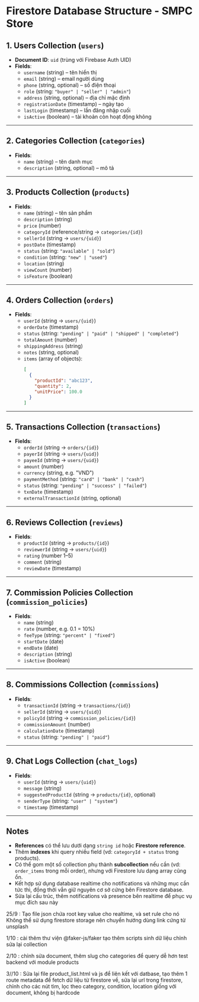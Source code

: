 # Firestore Database Structure - SMPC Store

## 1. Users Collection (`users`)
- **Document ID**: `uid` (trùng với Firebase Auth UID)
- **Fields**:
  - `username` (string) – tên hiển thị
  - `email` (string) – email người dùng
  - `phone` (string, optional) – số điện thoại
  - `role` (string: `"buyer" | "seller" | "admin"`)
  - `address` (string, optional) – địa chỉ mặc định
  - `registrationDate` (timestamp) – ngày tạo
  - `lastLogin` (timestamp) – lần đăng nhập cuối
  - `isActive` (boolean) – tài khoản còn hoạt động không

---

## 2. Categories Collection (`categories`)
- **Fields**:
  - `name` (string) – tên danh mục
  - `description` (string, optional) – mô tả

---

## 3. Products Collection (`products`)
- **Fields**:
  - `name` (string) – tên sản phẩm
  - `description` (string)
  - `price` (number)
  - `categoryId` (reference/string → `categories/{id}`)
  - `sellerId` (string → `users/{uid}`)
  - `postDate` (timestamp)
  - `status` (string: `"available" | "sold"`)
  - `condition` (string: `"new" | "used"`)
  - `location` (string)
  - `viewCount` (number)
  - `isFeature` (boolean)

---

## 4. Orders Collection (`orders`)
- **Fields**:
  - `userId` (string → `users/{uid}`)
  - `orderDate` (timestamp)
  - `status` (string: `"pending" | "paid" | "shipped" | "completed"`)
  - `totalAmount` (number)
  - `shippingAddress` (string)
  - `notes` (string, optional)
  - `items` (array of objects):
    ```json
    [
      {
        "productId": "abc123",
        "quantity": 2,
        "unitPrice": 100.0
      }
    ]
    ```

---

## 5. Transactions Collection (`transactions`)
- **Fields**:
  - `orderId` (string → `orders/{id}`)
  - `payerId` (string → `users/{uid}`)
  - `payeeId` (string → `users/{uid}`)
  - `amount` (number)
  - `currency` (string, e.g. "VND")
  - `paymentMethod` (string: `"card" | "bank" | "cash"`)
  - `status` (string: `"pending" | "success" | "failed"`)
  - `txnDate` (timestamp)
  - `externalTransactionId` (string, optional)

---

## 6. Reviews Collection (`reviews`)
- **Fields**:
  - `productId` (string → `products/{id}`)
  - `reviewerId` (string → `users/{uid}`)
  - `rating` (number 1–5)
  - `comment` (string)
  - `reviewDate` (timestamp)

---

## 7. Commission Policies Collection (`commission_policies`)
- **Fields**:
  - `name` (string)
  - `rate` (number, e.g. 0.1 = 10%)
  - `feeType` (string: `"percent" | "fixed"`)
  - `startDate` (date)
  - `endDate` (date)
  - `description` (string)
  - `isActive` (boolean)

---

## 8. Commissions Collection (`commissions`)
- **Fields**:
  - `transactionId` (string → `transactions/{id}`)
  - `sellerId` (string → `users/{uid}`)
  - `policyId` (string → `commission_policies/{id}`)
  - `commissionAmount` (number)
  - `calculationDate` (timestamp)
  - `status` (string: `"pending" | "paid"`)

---

## 9. Chat Logs Collection (`chat_logs`)
- **Fields**:
  - `userId` (string → `users/{uid}`)
  - `message` (string)
  - `suggestedProductId` (string → `products/{id}`, optional)
  - `senderType` (string: `"user" | "system"`)
  - `timestamp` (timestamp)

---


## Notes
- **References** có thể lưu dưới dạng `string id` hoặc **Firestore reference**.  
- Thêm **indexes** khi query nhiều field (vd: `categoryId + status` trong products).  
- Có thể gom một số collection phụ thành **subcollection** nếu cần (vd: `order_items` trong mỗi order), nhưng với Firestore lưu dạng array cũng ổn.
- Kết hợp sử dụng database realtime cho notifications và những mục cần tức thì, đồng thời vẫn giữ nguyên cơ sở cứng bên Firestore database.
- Sửa lại cấu trúc, thêm notifications và presence bên realtime để phục vụ mục đích sau này

25/9 : 
Tạo file json chứa root key value cho realtime, và set rule cho nó
Không thể sử dụng firestore storage nên chuyển hướng dùng link cứng từ unsplash


1/10 :
cài thêm thư viện @faker-js/faker 
tạo thêm scripts sinh dữ liệu
chỉnh sửa lại collection 

2/10 :
chỉnh sửa document, thêm slug cho categories để query dễ hơn
test backend với module products

3//10 :
Sửa lại file product_list.html và js để liên kết với datbase, tạo thêm 1 route metadata để fetch dữ liệu từ firestore về, sửa lại url trong firestore, chỉnh cho các nút tìm, lọc theo category, condition, location giống với document, không bị hardcode